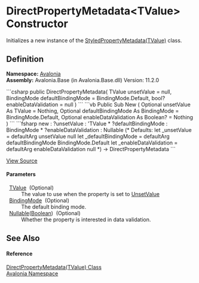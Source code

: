 # DirectPropertyMetadata&lt;TValue&gt; Constructor


Initializes a new instance of the <a href="T_Avalonia_StyledPropertyMetadata_1">StyledPropertyMetadata(TValue)</a> class.



## Definition
**Namespace:** <a href="N_Avalonia">Avalonia</a>  
**Assembly:** Avalonia.Base (in Avalonia.Base.dll) Version: 11.2.0

<Tabs groupId="api-code-preview">
<TabItem value="csharp" label="C#">
```csharp
public DirectPropertyMetadata(
	TValue unsetValue = null,
	BindingMode defaultBindingMode = BindingMode.Default,
	bool? enableDataValidation = null
)
```
</TabItem>
<TabItem value="vb" label="VB">
```vb
Public Sub New ( 
	Optional unsetValue As TValue = Nothing,
	Optional defaultBindingMode As BindingMode = BindingMode.Default,
	Optional enableDataValidation As Boolean? = Nothing
)
```
</TabItem>
<TabItem value="fsharp" label="F#">
```fsharp
new : 
        ?unsetValue : 'TValue * 
        ?defaultBindingMode : BindingMode * 
        ?enableDataValidation : Nullable<bool> 
(* Defaults:
        let _unsetValue = defaultArg unsetValue null
        let _defaultBindingMode = defaultArg defaultBindingMode BindingMode.Default
        let _enableDataValidation = defaultArg enableDataValidation null
*)
-> DirectPropertyMetadata
```
</TabItem>
</Tabs>



<a href="https://github.com/AvaloniaUI/Avalonia/tree/master/src/Avalonia.Base/DirectPropertyMetadata%601.cs#L24" title="View the source code">View Source</a>



#### Parameters
<dl><dt>  <a href="T_Avalonia_DirectPropertyMetadata_1">TValue</a>  (Optional)</dt><dd>The value to use when the property is set to <a href="F_Avalonia_AvaloniaProperty_UnsetValue">UnsetValue</a></dd><dt>  <a href="T_Avalonia_Data_BindingMode">BindingMode</a>  (Optional)</dt><dd>The default binding mode.</dd><dt>  <a href="https://learn.microsoft.com/dotnet/api/system.nullable-1" target="_blank" rel="noopener noreferrer">Nullable</a>(<a href="https://learn.microsoft.com/dotnet/api/system.boolean" target="_blank" rel="noopener noreferrer">Boolean</a>)  (Optional)</dt><dd>Whether the property is interested in data validation.</dd></dl>

## See Also


#### Reference
<a href="T_Avalonia_DirectPropertyMetadata_1">DirectPropertyMetadata(TValue) Class</a>  
<a href="N_Avalonia">Avalonia Namespace</a>  
